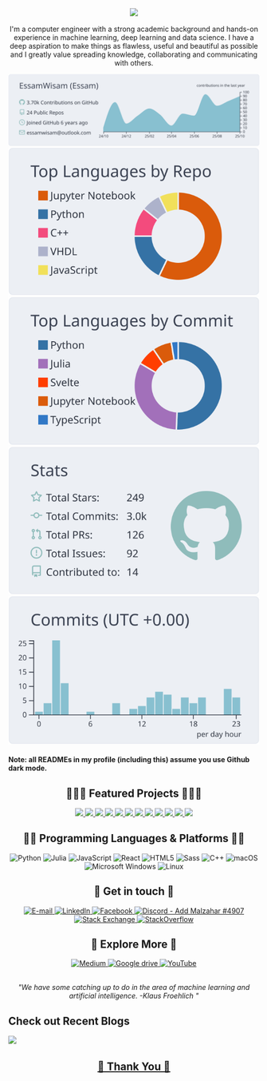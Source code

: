 <div align='center'>
  
<img src="https://capsule-render.vercel.app/api?type=waving&height=200&text=Hello,%20I'm%20Essam!&fontAlign=40&fontAlignY=40&color=0:E00F00,100:a823a8&fontColor=ffffff"/>

  </div>
  <p align='center'> I'm a computer engineer with a strong academic background and hands-on experience in machine learning, deep learning and data science. I have a deep aspiration to make things as flawless, useful and beautiful as possible and I greatly value spreading knowledge, collaborating and communicating with others.
   </p>

<div align='center'>
  
[![](https://raw.githubusercontent.com/EssamWisam/temp/master/profile-summary-card-output/nord_bright/0-profile-details.svg)](https://github.com/vn7n24fzkq/github-profile-summary-cards)
[![](https://raw.githubusercontent.com/EssamWisam/temp/master/profile-summary-card-output/nord_bright/1-repos-per-language.svg)](https://github.com/vn7n24fzkq/github-profile-summary-cards) [![](https://raw.githubusercontent.com/EssamWisam/temp/master/profile-summary-card-output/nord_bright/2-most-commit-language.svg)](https://github.com/vn7n24fzkq/github-profile-summary-cards)
[![](https://raw.githubusercontent.com/EssamWisam/temp/master/profile-summary-card-output/nord_bright/3-stats.svg)](https://github.com/vn7n24fzkq/github-profile-summary-cards) [![](https://raw.githubusercontent.com/EssamWisam/temp/master/profile-summary-card-output/nord_bright/4-productive-time.svg)](https://github.com/vn7n24fzkq/github-profile-summary-cards)

</div>

  #### Note: all READMEs in my profile (including this) assume you use Github dark mode. 

<div align='center'> 
  <h2> 👨🏻‍🔧 Featured Projects  👩🏻‍🔬</h2>
  <a href="https://github.com/TheBotiverse/Botiverse" >
<img height="80" src="https://github.com/EssamWisam/EssamWisam/assets/49572294/7418d7af-f5d1-4258-8516-768bebc5012e"/>
  </a>
  
  <a href="https://github.com/EssamWisam/MLPath" >
  <img height="80" src="https://github.com/EssamWisam/EssamWisam/assets/49572294/c322cdb4-65d6-4d3a-bdbd-e69f198953b5"/>
  </a>
  
  <a href="https://github.com/EssamWisam/Daily-Chronicle-ReactNative" >
  <img height="75" src="https://github.com/EssamWisam/EssamWisam/assets/49572294/79b156c0-91fd-4c60-a588-defa21056c98"/>
  </a>

  <a href="https://github.com/radwaahmed2132000/Auto-Grader" >
     <img height="75" src="https://github.com/EssamWisam/EssamWisam/assets/49572294/9d7449d6-444f-46ad-a576-83f6d760b176"/>
  </a>

  <a href="https://github.com/abdullahalshawafi/Mathemati_">
    <img height="110" src="https://github.com/EssamWisam/EssamWisam/assets/49572294/36b3b09f-53ff-45c0-9b8a-14d7c35a9659"/>
  </a>
    <a href="https://github.com/reem-atalah/Titanic-Dispute_Assembly" title="Can't play this on PS5 just yet.">
    <img height="110" src="https://github.com/EssamWisam/EssamWisam/assets/49572294/f4a98c65-b5e6-429d-aa00-d5adf681f620"/>
  </a>
    <a href="https://github.com/EssamWisam/Select-Asterisk">
  <img height="82" src="https://github.com/EssamWisam/EssamWisam/assets/49572294/4a1c3845-f832-40d5-8179-48f50e090af3"/>
  </a>
  <a href="https://github.com/SE-Project-CMP-Tumbler/SE-Project-CMP-Front-end">
    <img height="82" src="https://github.com/EssamWisam/EssamWisam/assets/49572294/6d6b3709-51bb-47b4-a7bf-61fc6745aa2e"/>
    </a>

  
  <a href="https://github.com/EssamWisam/Breaking-RSA-With-Math">
<img height="73" src="https://github.com/EssamWisam/EssamWisam/assets/49572294/b6be8ea9-1c60-47e4-ae98-fdfa17808824"/>

  </a>
    <a href="https://github.com/AhmadJamal01/Galaxy-Surfers">
<img height="73" src="https://github.com/EssamWisam/EssamWisam/assets/49572294/71be96fa-ae20-4b6c-975b-1d9948e28549"/>
    </a>
      
  <a href="https://github.com/KeyTeachingKnowledge/Quizzery-React-Native">
    <img height="85" src="https://github.com/EssamWisam/EssamWisam/assets/49572294/d1226d3e-9684-4d30-af91-b6b5a3657753"/>
  </a>
  <a href="https://github.com/CompetitionPortal-Developers/Solvee">
    <img height="85" src="https://github.com/EssamWisam/EssamWisam/assets/49572294/21a53205-ea2c-40ac-b842-39101d5cbd93"/>
  </a>
</div>

<div align='center'>
    <h2> 👨‍💻 Programming Languages & Platforms 👩‍💻 </h2>
      <img src="https://edent.github.io/SuperTinyIcons/images/svg/python.svg" width="50" title="Python" />
        <img src="https://edent.github.io/SuperTinyIcons/images/svg/julia.svg" width="50" title="Julia" />
        <img src="https://edent.github.io/SuperTinyIcons/images/svg/javascript.svg" width="50" title="JavaScript" />
          <img src="https://edent.github.io/SuperTinyIcons/images/svg/react.svg" width="50" title="React" />
        <img src="https://edent.github.io/SuperTinyIcons/images/svg/html5.svg" width="50" title="HTML5" />
  <img src="https://edent.github.io/SuperTinyIcons/images/svg/sass.svg" width="50" title="Sass" />
  <img src="https://edent.github.io/SuperTinyIcons/images/svg/cplusplus.svg" width="50" title="C++"/>


<img src="https://edent.github.io/SuperTinyIcons/images/svg/macos.svg" width="50" title="macOS"/>
<img src="https://edent.github.io/SuperTinyIcons/images/svg/windows.svg" width="50" title="Microsoft Windows" />
<img src="https://edent.github.io/SuperTinyIcons/images/svg/linux.svg" width="50" title="Linux" />
</div>


  <div align='center'>
   <h2> 💬 Get in touch 💬 </h2>
  <a href="mailto: essamwisam@outlook.com"> 
  <img src="https://edent.github.io/SuperTinyIcons/images/svg/email.svg" width="50" title="E-mail" />
  </a>
    <a href="https://www.linkedin.com/in/essamwisam/"> 
  <img src="https://edent.github.io/SuperTinyIcons/images/svg/linkedin.svg" width="50" title="LinkedIn" />
        </a>
    <a href="https://www.facebook.com/EssamWsam/"> 
  <img src="https://edent.github.io/SuperTinyIcons/images/svg/facebook.svg" width="50" title="Facebook" />
        </a>
      <a href=""> 
<img src="https://edent.github.io/SuperTinyIcons/images/svg/discord.svg" width="50" title="Discord - Add Malzahar #4907" />
          </a>
        <a href="https://stackexchange.com/users/11739301/malzahar"> 
<img src="https://edent.github.io/SuperTinyIcons/images/svg/stackexchange.svg" width="50" title="Stack Exchange" />
            </a>
         <a href="https://stackoverflow.com/users/13076747/essam"> 
 <img src="https://edent.github.io/SuperTinyIcons/images/svg/stackoverflow.svg" width="50" title="StackOverflow" />
             </a>
  </div>

<div align='center'>
   <h2> 🌌 Explore More 🌌 </h2>
  
  <a href="https://essamamin99.medium.com/">
   <img src="https://edent.github.io/SuperTinyIcons/images/svg/medium.svg" width="50" title="Medium" />
  </a>
  <a href="https://drive.google.com/drive/folders/1qnVLYeB8J3iT8yGGWpyhPE2nYT3nYQ15?usp=sharing">
<img src="https://edent.github.io/SuperTinyIcons/images/svg/google_drive.svg" width="50" title="Google drive" />
  </a>
  <a href="https://www.youtube.com/channel/UCP9Lx4AHWhjFkewMT3zrRpA">
<img src="https://edent.github.io/SuperTinyIcons/images/svg/youtube.svg" width="50" title="YouTube" />
  </a>


  </div>
<br>
<p align='center'><i > "We have some catching up to do in the area of machine learning and artificial intelligence. -Klaus Froehlich
" </i></p>
  
 ## Check out Recent Blogs
  
 <a target="_blank" href="https://medium.com/me/stories/public"><img width='1000px' src="https://github-readme-medium-recent-article.vercel.app/medium/@essamwissam/0" > 
 

  
  <div align='center'>
   <h2> 💖 Thank You 💖 </h2>

  </div>



